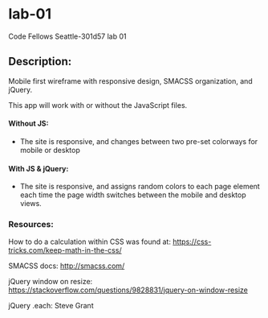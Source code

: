 # lab-01
Code Fellows Seattle-301d57 lab 01


## Description:
Mobile first wireframe with responsive design, SMACSS organization, and jQuery.

This app will work with or without the JavaScript files.

#### Without JS:
* The site is responsive, and changes between two pre-set colorways for mobile or desktop
#### With JS & jQuery:
* The site is responsive, and assigns random colors to each page element each time the page width switches between the mobile and desktop views.


### Resources:
How to do a calculation within CSS was found at:
https://css-tricks.com/keep-math-in-the-css/

SMACSS docs:
http://smacss.com/

jQuery window on resize:
https://stackoverflow.com/questions/9828831/jquery-on-window-resize

jQuery .each:
Steve Grant
